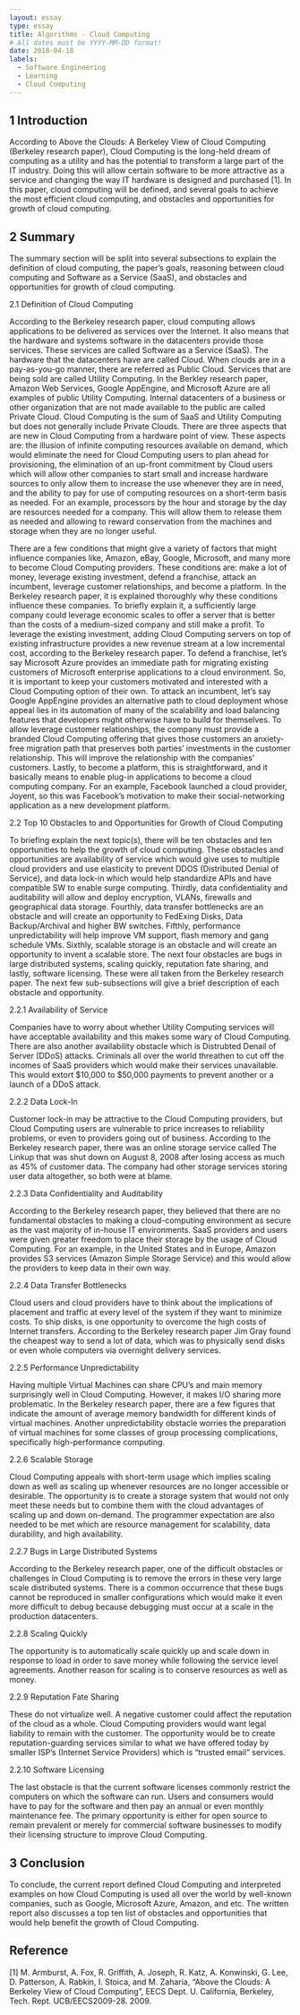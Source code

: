 ```yaml
---
layout: essay
type: essay
title: Algorithms - Cloud Computing
# All dates must be YYYY-MM-DD format!
date: 2018-04-18
labels:
  - Software Engineering
  - Learning
  - Cloud Computing
---
```


## 1 Introduction

According to Above the Clouds: A Berkeley View of Cloud Computing (Berkeley research paper), Cloud Computing is the long-held dream of computing as a utility and has the potential to transform a large part of the IT industry. Doing this will allow certain software to be more attractive as a service and changing the way IT hardware is designed and purchased [1]. In this paper, cloud computing will be defined, and several goals to achieve the most efficient cloud computing, and obstacles and opportunities for growth of cloud computing.
  
## 2 Summary

The summary section will be split into several subsections to explain the definition of cloud computing, the paper’s goals, reasoning between cloud computing and Software as a Service (SaaS), and obstacles and opportunities for growth of cloud computing.  

2.1 Definition of Cloud Computing

According to the Berkeley research paper, cloud computing allows applications to be delivered as services over the Internet. It also means that the hardware and systems software in the datacenters provide those services.  These services are called Software as a Service (SaaS). The hardware that the datacenters have are called Cloud. When clouds are in a pay-as-you-go manner, there are referred as Public Cloud. Services that are being sold are called Utility Computing. In the Berkley research paper, Amazon Web Services, Google AppEngine, and Microsoft Azure are all examples of public Utility Computing. Internal datacenters of a business or other organization that are not made available to the public are called Private Cloud. Cloud Computing is the sum of SaaS and Utility Computing but does not generally include Private Clouds. There are three aspects that are new in Cloud Computing from a hardware point of view. These aspects are: the illusion of infinite computing resources available on demand, which would eliminate the need for Cloud Computing users to plan ahead for provisioning, the elimination of an up-front commitment by Cloud users which will allow other companies to start small and increase hardware sources to only allow them to increase the use whenever they are in need, and the ability to pay for use of computing resources on a short-term basis as needed. For an example, processors by the hour and storage by the day are resources needed for a company. This will allow them to release them as needed and allowing to reward conservation from the machines and storage when they are no longer useful.   

There are a few conditions that might give a variety of factors that might influence companies like, Amazon, eBay, Google, Microsoft, and many more to become Cloud Computing providers. These conditions are: make a lot of money, leverage existing investment, defend a franchise, attack an incumbent, leverage customer relationships, and become a platform. In the Berkeley research paper, it is explained thoroughly why these conditions influence these companies. To briefly explain it, a sufficiently large company could leverage economic scales to offer a server that is better than the costs of a medium-sized company and still make a profit. To leverage the existing investment, adding Cloud Computing servers on top of existing infrastructure provides a new revenue stream at a low incremental cost, according to the Berkeley research paper. To defend a franchise, let’s say Microsoft Azure provides an immediate path for migrating existing customers of Microsoft enterprise applications to a cloud environment. So, it is important to keep your customers motivated and interested with a Cloud Computing option of their own. To attack an incumbent, let’s say Google AppEngine provides an alternative path to cloud deployment whose appeal lies in its automation of many of the scalability and load balancing features that developers might otherwise have to build for themselves. To allow leverage customer relationships, the company must provide a branded Cloud Computing offering that gives those customers an anxiety-free migration path that preserves both parties’ investments in the customer relationship. This will improve the relationship with the companies’ customers. Lastly, to become a platform, this is straightforward, and it basically means to enable plug-in applications to become a cloud computing company. For an example, Facebook launched a cloud provider, Joyent, so this was Facebook’s motivation to make their social-networking application as a new development platform.

2.2 Top 10 Obstacles to and Opportunities for Growth of Cloud Computing

To briefing explain the next topic(s), there will be ten obstacles and ten opportunities to help the growth of cloud computing. These obstacles and opportunities are availability of service which would give uses to multiple cloud providers and use elasticity to prevent DDOS (Distributed Denial of Service), and data lock-in which would help standardize APIs and have compatible SW to enable surge computing. Thirdly, data confidentiality and auditability will allow and deploy encryption, VLANs, firewalls and geographical data storage. Fourthly, data transfer bottlenecks are an obstacle and will create an opportunity to FedExing Disks, Data Backup/Archival and higher BW switches. Fifthly, performance unpredictability will help improve VM support, flash memory and gang schedule VMs. Sixthly, scalable storage is an obstacle and will create an opportunity to invent a scalable store. The next four obstacles are bugs in large distributed systems, scaling quickly, reputation fate sharing, and lastly, software licensing. These were all taken from the Berkeley research paper. The next few sub-subsections will give a brief description of each obstacle and opportunity.  

2.2.1 Availability of Service

Companies have to worry about whether Utility Computing services will have acceptable availability and this makes some wary of Cloud Computing. There are also another availability obstacle which is Distrubted Denail of Server (DDoS) attacks. Criminals all over the world threathen to cut off the incomes of SaaS providers which would make their services unavailable. This would extort $10,000 to $50,000 payments to prevent another or a launch of a DDoS attack.  

2.2.2 Data Lock-In

Customer lock-in may be attractive to the Cloud Computing providers, but Cloud Computing users are vulnerable to price increases to reliability problems, or even to providers going out of business. According to the Berkeley research paper, there was an online storage service called The Linkup that was shut down on August 8, 2008 after losing access as much as 45% of customer data. The company had other storage services storing user data altogether, so both were at blame.  

2.2.3 Data Confidentiality and Auditability

According to the Berkeley research paper, they believed that there are no fundamental obstacles to making a cloud-computing environment as secure as the vast majority of in-house IT environments. SaaS providers and users were given greater freedom to place their storage by the usage of Cloud Computing. For an example, in the United States and in Europe, Amazon provides S3 services (Amazon Simple Storage Service) and this would allow the providers to keep data in their own way.  

2.2.4 Data Transfer Bottlenecks

Cloud users and cloud providers have to think about the implications of placement and traffic at every level of the system if they want to minimize costs. To ship disks, is one opportunity to overcome the high costs of Internet transfers. According to the Berkeley research paper Jim Gray found the cheapest way to send a lot of data, which was to physically send disks or even whole computers via overnight delivery services.  

2.2.5 Performance Unpredictability

Having multiple Virtual Machines can share CPU’s and main memory surprisingly well in Cloud Computing. However, it makes I/O sharing more problematic. In the Berkeley research paper, there are a few figures that indicate the amount of average memory bandwidth for different kinds of virtual machines. Another unpredictability obstacle worries the preparation of virtual machines for some classes of group processing complications, specifically high-performance computing.  

2.2.6 Scalable Storage

Cloud Computing appeals with short-term usage which implies scaling down as well as scaling up whenever resources are no longer accessible or desirable. The opportunity is to create a storage system that would not only meet these needs but to combine them with the cloud advantages of scaling up and down on-demand. The programmer expectation are also needed to be met which are resource management for scalability, data durability, and high availability.  

2.2.7 Bugs in Large Distributed Systems

According to the Berkeley research paper, one of the difficult obstacles or challenges in Cloud Computing is to remove the errors in these very large scale distributed systems. There is a common occurrence that these bugs cannot be reproduced in smaller configurations which would make it even more difficult to debug because debugging must occur at a scale in the production datacenters.  

2.2.8 Scaling Quickly

The opportunity is to automatically scale quickly up and scale down in response to load in order to save money while following the service level agreements. Another reason for scaling is to conserve resources as well as money.  

2.2.9 Reputation Fate Sharing

These do not virtualize well. A negative customer could affect the reputation of the cloud as a whole. Cloud Computing providers would want legal liability to remain with the customer. The opportunity would be to create reputation-guarding services similar to what we have offered today by smaller ISP’s (Internet Service Providers) which is “trusted email” services.  

2.2.10 Software Licensing

The last obstacle is that the current software licenses commonly restrict the computers on which the software can run. Users and consumers would have to pay for the software and then pay an annual or even monthly maintenance fee. The primary opportunity is either for open source to remain prevalent or merely for commercial software businesses to modify their licensing structure to improve Cloud Computing.
  
## 3 Conclusion
To conclude, the current report defined Cloud Computing and interpreted examples on how Cloud Computing is used all over the world by well-known companies, such as Google, Microsoft Azure, Amazon, and etc. The written report also discusses a top ten list of obstacles and opportunities that would help benefit the growth of Cloud Computing.

## Reference
[1] M. Armburst, A. Fox, R. Griffith, A. Joseph, R. Katz, A. Konwinski, G. Lee, D. Patterson, A. 
Rabkin, I. Stoica, and M. Zaharia, “Above the Clouds: A Berkeley View of Cloud 
Computing”, EECS Dept. U. California, Berkeley, Tech. Rept. UCB/EECS2009-28. 2009.
